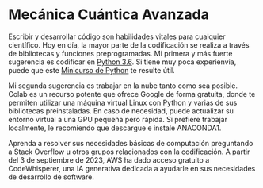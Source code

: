 # Mecánica Cuántica Avanzada





Escribir y desarrollar código son habilidades vitales para cualquier científico. Hoy en día, la mayor parte de la codificación se realiza a través de bibliotecas y funciones preprogramadas. Mi primera y más fuerte sugerencia es codificar en [Python 3.6](https://www.python.org/). Si tiene muy poca experienvia, puede que este [Minicurso de Python]() te resulte útil.

Mi segunda sugerencia es trabajar en la nube tanto como sea posible. Colab es un recurso potente que ofrece Google de forma gratuita, donde te permiten utilizar una máquina virtual Linux con Python y varias de sus bibliotecas preinstaladas. En caso de necesidad, puede actualizar su entorno virtual a una GPU pequeña pero rápida. Si prefiere trabajar localmente, le recomiendo que descargue e instale ANACONDA1.

Aprenda a resolver sus necesidades básicas de computación preguntando a Stack Overflow u otros grupos relacionados con la codificación. A partir del 3 de septiembre de 2023, AWS ha dado acceso gratuito a CodeWhisperer, una IA generativa dedicada a ayudarle en sus necesidades de desarrollo de software.
